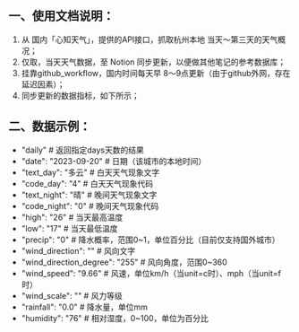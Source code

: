 ## 一、使用文档说明：

1. 从 国内「心知天气」，提供的API接口，抓取杭州本地 当天～第三天的天气概况；
2. 仅取，当天天气数据，至 Notion 同步更新，以便做其他笔记的参考数据库；
3. 挂靠github_workflow，国内时间每天早 8～9点更新（由于github外网，存在延迟因素）；
4. 同步更新的数据指标，如下所示；

## 二、数据示例：

* "daily" # 返回指定days天数的结果
* "date": "2023-09-20" # 日期（该城市的本地时间）
* "text_day": "多云" # 白天天气现象文字
* "code_day": "4" # 白天天气现象代码
* "text_night": "晴" # 晚间天气现象文字
* "code_night": "0" # 晚间天气现象代码
* "high": "26" # 当天最高温度
* "low": "17" # 当天最低温度
* "precip": "0" # 降水概率，范围0~1，单位百分比（目前仅支持国外城市）
* "wind_direction": "" # 风向文字
* "wind_direction_degree": "255" # 风向角度，范围0~360
* "wind_speed": "9.66" # 风速，单位km/h（当unit=c时）、mph（当unit=f时）
* "wind_scale": "" # 风力等级
* "rainfall": "0.0" # 降水量，单位mm
* "humidity": "76" # 相对湿度，0~100，单位为百分比
